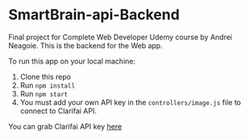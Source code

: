 # SmartBrain-api-Backend
Final project for Complete Web Developer Udemy course by Andrei Neagoie. This is the backend for the Web app.

To run this app on your local machine:

1. Clone this repo
2. Run `npm install`
3. Run `npm start`
4. You must add your own API key in the `controllers/image.js` file to connect to Clarifai API.

You can grab Clarifai API key [here](https://www.clarifai.com/)
